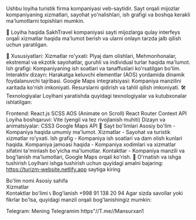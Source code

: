 Ushbu loyiha turistik firma kompaniyasi veb-saytidir. Sayt orqali mijozlar kompaniyaning xizmatlari, sayohat yo'nalishlari, ish grafigi va boshqa kerakli ma'lumotlarni topishlari mumkin.

🚀 Loyiha haqida
SakhTravel kompaniyasi sayti mijozlarga qulay interfeys orqali xizmatlar haqida ma'lumot berish va ularni onlayn tarzda jalb qilish uchun yaratilgan.

🔑 Xususiyatlari:
Xizmatlar ro'yxati: Plyaj dam olishlari, Mehmonhonalar, ekstremal va ekzotik sayohatlar, guruhli va individual turlar haqida ma'lumot.
Ish grafigi: Kompaniyaning ish soatlari va tanaffuslari ko'rsatilgan bo'lim.
Interaktiv dizayn: Harakatga keluvchi elementlar (AOS) yordamida dinamik foydalanuvchi tajribasi.
Google Maps integratsiyasi: Kompaniya manzilini xaritada ko'rish imkoniyati.
Resurslarni qidirish va tahlil qilish imkoniyati.
🛠 Texnologiyalar
Loyihani yaratishda quyidagi texnologiyalar va kutubxonalar ishlatilgan:

Frontend:
React.js
SCSS
AOS (Animate on Scroll)
React Router
Context API
Loyiha boshqaruvi:
Vite (yengil va tez rivojlanish muhiti)
Dizayn va animatsiyalar:
CSS3
Google Maps API
📄 Sayt bo'limlari
Asosiy bo'lim - Kompaniya haqida umumiy ma'lumot.
Xizmatlar - Sayohat va turistik xizmatlar ro'yxati.
Ish grafig - Kompaniya ish soatlari va dam olish kunlari haqida.
Kompaniya jamoasi haqida - Kompaniya xodimlari va xizmatlar sifatini ta'minlash bo'yicha ma'lumotlar.
Kontaktlar - Kompaniya manzili va bog'lanish ma'lumotlari, Google Maps orqali ko'rish.
🔧 O'rnatish va ishga tushirish
Loyihani ishga tushirish uchun quyidagi amalni bajaring:
https://turizm-website.netlify.app saytiga kiring

Bo'lim nomi
Asosiy sahifa	
Xizmatlar	
Kontaktlar bo'limi
📞 Bog'lanish
+998 91 138 20 94
Agar sizda savollar yoki fikrlar bo'lsa, quyidagi manzil orqali bog'lanishingiz mumkin:

Telegram: Mening Telegramim https"//T.me//Mansurxan1
